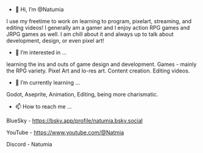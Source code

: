 - 👋 Hi, I’m @Natumia
  
I use my freetime to work on learning to program, pixelart, streaming, and editing videos! I generally am a gamer and I enjoy action RPG games and JRPG games as well. I am chill about it and always up to talk about development, design, or even pixel art!

- 👀 I’m interested in ...

learning the ins and outs of game design and development. Games - mainly the RPG variety. Pixel Art and lo-res art. Content creation. Editing videos. 

- 🌱 I’m currently learning ...

Godot, Aseprite, Animation, Editing, being more charismatic.

- 📫 How to reach me ...

BlueSky - https://bsky.app/profile/natumia.bsky.social

YouTube - https://www.youtube.com/@Natmia

Discord - Natumia
